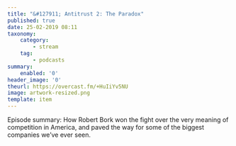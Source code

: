 ```yaml
---
title: "&#127911; Antitrust 2: The Paradox"
published: true
date: 25-02-2019 08:11
taxonomy:
    category:
        - stream
    tag:
        - podcasts
summary:
    enabled: '0'
header_image: '0'
theurl: https://overcast.fm/+HuIiYv5NU
image: artwork-resized.png
template: item
---
```

 
Episode summary: How Robert Bork won the fight over the very meaning of competition in America, and paved the way for some of the biggest companies we’ve ever seen.
